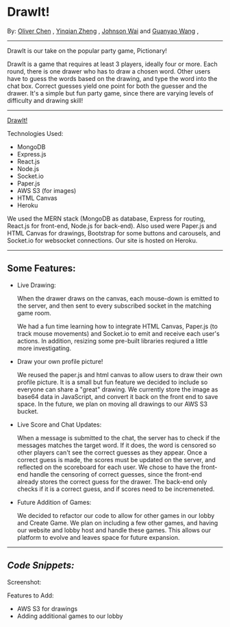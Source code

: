# DrawIt!

By: [Oliver Chen](https://github.com/oliverzzzzaaa) , 
[Yinqian Zheng](https://github.com/yinqianzheng) ,
[Johnson Wai](https://github.com/KCSJW) and 
[Guanyao Wang](https://github.com/guw005) ,


-------------------

DrawIt is our take on the popular party game, Pictionary!

DrawIt is a game that requires at least 3 players, ideally four or more. Each round, there is one drawer who has to draw a chosen word. Other users have to guess the words based on the drawing, and type the word into the chat box. Correct guesses yield one point for both the guesser and the drawer. It's a simple but fun party game, since there are varying levels of difficulty and drawing skill!

-------------------

[DrawIt!](https://pictionary4.herokuapp.com/)


Technologies Used:
  + MongoDB
  + Express.js
  + React.js
  + Node.js
  + Socket.io
  + Paper.js
  + AWS S3 (for images)
  + HTML Canvas
  + Heroku
  
  We used the MERN stack (MongoDB as database, Express for routing, React.js for front-end, Node.js for back-end). 
  Also used were Paper.js and HTML Canvas for drawings, Bootstrap for some buttons and carousels, 
  and Socket.io for websocket connections.
  Our site is hosted on Heroku.
  
-------------------

## **Some Features:**

  + Live Drawing: 
      
      When the drawer draws on the canvas, each mouse-down is emitted to the server, and then sent to every subscribed
      socket in the matching game room. 
      
      We had a fun time learning how to integrate HTML Canvas, Paper.js (to track mouse movements) and Socket.io
      to emit and receive each user's actions. In addition, resizing some pre-built libraries reqiured a little more
      investigating. 
  + Draw your own profile picture!

      We reused the paper.js and html canvas to allow users to draw their own profile picture. It is a small but fun
      feature we decided to include so everyone can share a "great" drawing. We currently store the image as base64 data
      in JavaScript, and convert it back on the front end to save space. In the future, we plan on moving all drawings
      to our AWS S3 bucket.

  + Live Score and Chat Updates:
  
      When a message is submitted to the chat, the server has to check if the messages matches the target word.
      If it does, the word is censored so other players can't see the correct guesses as they appear. Once a correct
      guess is made, the scores must be updated on the server, and reflected on the scoreboard for each user. We chose
      to have the front-end handle the censoring of correct guesses, since the front-end already stores the correct guess
      for the drawer. The back-end only checks if it is a correct guess, and if scores need to be incremeneted. 
  + Future Addition of Games:
    
      We decided to refactor our code to allow for other games in our lobby and Create Game. We plan on including
      a few other games, and having our website and lobby host and handle these games. This allows our platform to 
      evolve and leaves space for future expansion.
      
      
-------------------

## ***Code Snippets:***




Screenshot: 


Features to Add:
  + AWS S3 for drawings
  + Adding additional games to our lobby

